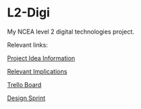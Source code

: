 # L2-Digi
My NCEA level 2 digital technologies project.

Relevant links:

[Project Idea Information](https://docs.google.com/document/d/1K7mzN2V_woHpXETggolR5kqZH9aU7nC9yibchVmiZt0/edit?tab=t.0)

[Relevant Implications](https://docs.google.com/presentation/d/1xF2lgSD9ZFntUThT4_BKAVFM2u2P_-xpAXEkD3AEqeE/edit#slide=id.p)

[Trello Board](https://trello.com/b/RA8jkq9B/level-2-digi-project)

[Design Sprint](https://docs.google.com/document/d/1aqRSnieb-PdSE_dDXkIPuY7-3dEsz39P7rURMzAmo3c/edit?tab=t.0#heading=h.9faeu2syncva)
